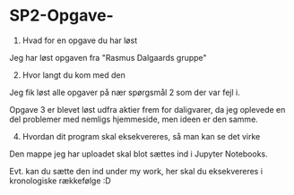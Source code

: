 # SP2-Opgave-

1. Hvad for en opgave du har løst

Jeg har løst opgaven fra "Rasmus Dalgaards gruppe" 

2. Hvor langt du kom med den

Jeg fik løst alle opgaver på nær spørgsmål 2 som der var fejl i. 

Opgave 3 er blevet løst udfra aktier frem for daligvarer, da jeg oplevede en del problemer med nemligs hjemmeside, men ideen er den samme.

4. Hvordan dit program skal eksekvereres, så man kan se det virke

Den mappe jeg har uploadet skal blot sættes ind i Jupyter Notebooks.

Evt. kan du sætte den ind under my work, her skal du eksekvereres i kronologiske rækkefølge :D
